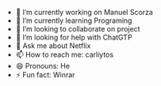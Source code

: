 <!-- ## Hi there 👋 -->
- 🔭 I’m currently working on Manuel Scorza
- 🌱 I’m currently learning Programing
- 👯 I’m looking to collaborate on project
- 🤔 I’m looking for help with ChatGTP
- 💬 Ask me about Netflix
- 📫 How to reach me: carliytos
- 😄 Pronouns: He
- ⚡ Fun fact: Winrar